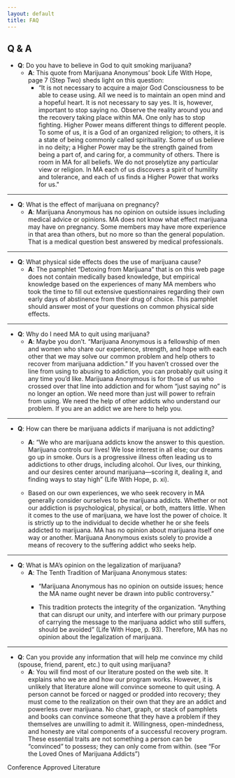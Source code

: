```yaml
---
layout: default
title: FAQ
---
```


## **Q & A**

* **Q**: Do you have to believe in God to quit smoking marijuana?
    * **A**: This quote from Marijuana Anonymous’ book Life With Hope, page 7 (Step Two) sheds light on this question:
        * “It is not necessary to acquire a major God Consciousness to be able to cease using. All we need is to maintain an open mind and a hopeful heart. It is not necessary to say yes. It is, however, important to stop saying no. Observe the reality around you and the recovery taking place within MA. One only has to stop fighting. Higher Power means different things to different people. To some of us, it is a God of an organized religion; to others, it is a state of being commonly called spirituality. Some of us believe in no deity; a Higher Power may be the strength gained from being a part of, and caring for, a community of others. There is room in MA for all beliefs. We do not proselytize any particular view or religion. In MA each of us discovers a spirit of humility and tolerance, and each of us finds a Higher Power that works for us."

-------------------

* **Q**: What is the effect of marijuana on pregnancy?
    * **A**: Marijuana Anonymous has no opinion on outside issues including medical advice or opinions. MA does not know what effect marijuana may have on pregnancy. Some members may have more experience in that area than others, but no more so than the general population. That is a medical question best answered by medical professionals.

-------------------

* **Q**: What physical side effects does the use of marijuana cause?
    * **A**: The pamphlet “Detoxing from Marijuana” that is on this web page does not contain medically based knowledge, but empirical knowledge based on the experiences of many MA members who took the time to fill out extensive questionnaires regarding their own early days of abstinence from their drug of choice. This pamphlet should answer most of your questions on common physical side effects.

-------------------

* **Q**: Why do I need MA to quit using marijuana?
    * **A**: Maybe you don’t. “Marijuana Anonymous is a fellowship of men and women who share our experience, strength, and hope with each other that we may solve our common problem and help others to recover from marijuana addiction.” If you haven’t crossed over the line from using to abusing to addiction, you can probably quit using it any time you’d like. Marijuana Anonymous is for those of us who crossed over that line into addiction and for whom “just saying no” is no longer an option. We need more than just will power to refrain from using. We need the help of other addicts who understand our problem. If you are an addict we are here to help you.

-------------------

* **Q**: How can there be marijuana addicts if marijuana is not addicting?
    * **A**: “We who are marijuana addicts know the answer to this question. Marijuana controls our lives! We lose interest in all else; our dreams go up in smoke. Ours is a progressive illness often leading us to addictions to other drugs, including alcohol. Our lives, our thinking, and our desires center around marijuana—scoring it, dealing it, and finding ways to stay high” (Life With Hope, p. xi).

    * Based on our own experiences, we who seek recovery in MA generally consider ourselves to be marijuana addicts. Whether or not our addiction is psychological, physical, or both, matters little. When it comes to the use of marijuana, we have lost the power of choice. It is strictly up to the individual to decide whether he or she feels addicted to marijuana. MA has no opinion about marijuana itself one way or another. Marijuana Anonymous exists solely to provide a means of recovery to the suffering addict who seeks help.

-------------------

* **Q**: What is MA’s opinion on the legalization of marijuana?
    * **A**: The Tenth Tradition of Marijuana Anonymous states:
        * “Marijuana Anonymous has no opinion on outside issues; hence the MA name ought never be drawn into public controversy.”

        * This tradition protects the integrity of the organization. “Anything that can disrupt our unity, and interfere with our primary purpose of carrying the message to the marijuana addict who still suffers, should be avoided” (Life With Hope, p. 93). Therefore, MA has no opinion about the legalization of marijuana.

-------------------

* **Q**: Can you provide any information that will help me convince my child (spouse, friend, parent, etc.) to quit using marijuana?
    * **A**: You will find most of our literature posted on the web site. It explains who we are and how our program works. However, it is unlikely that literature alone will convince someone to quit using. A person cannot be forced or nagged or prodded into recovery; they must come to the realization on their own that they are an addict and powerless over marijuana. No chart, graph, or stack of pamphlets and books can convince someone that they have a problem if they themselves are unwilling to admit it. Willingness, open-mindedness, and honesty are vital components of a successful recovery program. These essential traits are not something a person can be “convinced” to possess; they can only come from within. (see “For the Loved Ones of Marijuana Addicts”)

Conference Approved Literature
